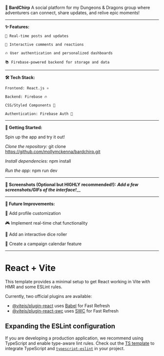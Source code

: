 **🐉 BardChirp**
A social platform for my Dungeons & Dragons group where adventurers can connect, share updates, and relive epic moments!

---------------------------------------------
**✨ Features:**

    🧙 Real-time posts and updates
    
    🎲 Interactive comments and reactions
    
    🔥 User authentication and personalized dashboards
    
    📚 Firebase-powered backend for storage and data
    
---------------------------------------------

**🛠️ Tech Stack:**

    Frontend: React.js ⚛️
    
    Backend: Firebase 🔥
    
    CSS/Styled Components 🎨
    
    Authentication: Firebase Auth 🔐

---------------------------------------------

**🚀 Getting Started:**

Spin up the app and try it out!

_Clone the repository:_
    git clone https://github.com/mollymckenna/bardchirp.git


_Install dependencies:_
    npm install

_Run the app:_
  npm run dev

---------------------------------------------

**📸 Screenshots (Optional but HIGHLY recommended!):**
_**Add a few screenshots/GIFs of the interface!**___


---------------------------------------------

**🎯 Future Improvements:**

  📝 Add profile customization
  
  🎮 Implement real-time chat functionality
  
  🎲 Add an interactive dice roller
  
  📅 Create a campaign calendar feature
  
---------------------------------------------

# React + Vite

This template provides a minimal setup to get React working in Vite with HMR and some ESLint rules.

Currently, two official plugins are available:

- [@vitejs/plugin-react](https://github.com/vitejs/vite-plugin-react/blob/main/packages/plugin-react/README.md) uses [Babel](https://babeljs.io/) for Fast Refresh
- [@vitejs/plugin-react-swc](https://github.com/vitejs/vite-plugin-react-swc) uses [SWC](https://swc.rs/) for Fast Refresh

## Expanding the ESLint configuration

If you are developing a production application, we recommend using TypeScript and enable type-aware lint rules. Check out the [TS template](https://github.com/vitejs/vite/tree/main/packages/create-vite/template-react-ts) to integrate TypeScript and [`typescript-eslint`](https://typescript-eslint.io) in your project.

